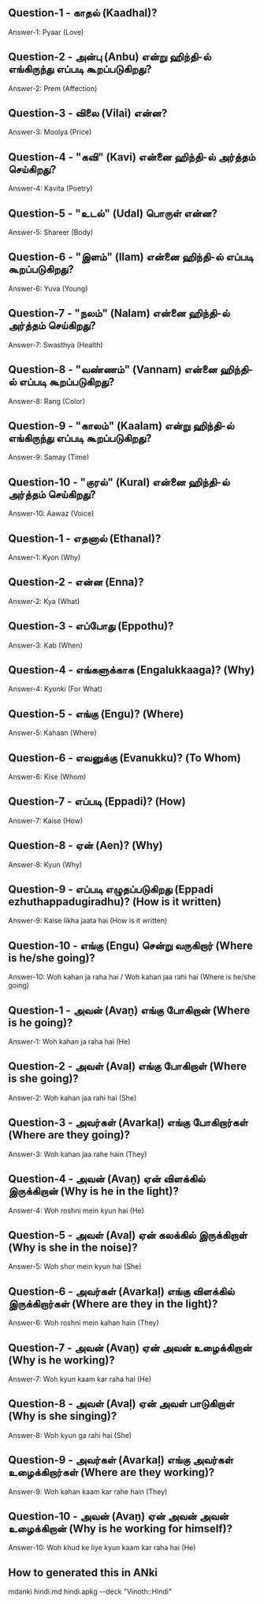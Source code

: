 ## Question-1 - காதல் (Kaadhal)?
Answer-1: Pyaar (Love)

## Question-2 - அன்பு (Anbu) என்று ஹிந்தி-ல் எங்கிருந்து எப்படி கூறப்படுகிறது?
Answer-2: Prem (Affection)

## Question-3 - விலை (Vilai) என்ன?
Answer-3: Moolya (Price)

## Question-4 - "கவி" (Kavi) என்னை ஹிந்தி-ல் அர்த்தம் செய்கிறது?
Answer-4: Kavita (Poetry)

## Question-5 - "உடல்" (Udal) பொருள் என்ன?
Answer-5: Shareer (Body)

## Question-6 - "இளம்" (Ilam) என்னை ஹிந்தி-ல் எப்படி கூறப்படுகிறது?
Answer-6: Yuva (Young)

## Question-7 - "நலம்" (Nalam) என்னை ஹிந்தி-ல் அர்த்தம் செய்கிறது?
Answer-7: Swasthya (Health)

## Question-8 - "வண்ணம்" (Vannam) என்னை ஹிந்தி-ல் எப்படி கூறப்படுகிறது?
Answer-8: Rang (Color)

## Question-9 - "காலம்" (Kaalam) என்று ஹிந்தி-ல் எங்கிருந்து எப்படி கூறப்படுகிறது?
Answer-9: Samay (Time)

## Question-10 - "குரல்" (Kural) என்னை ஹிந்தி-ல் அர்த்தம் செய்கிறது?
Answer-10: Aawaz (Voice)

## Question-1 - எதனால் (Ethanal)?
Answer-1: Kyon (Why)

## Question-2 - என்ன (Enna)?
Answer-2: Kya (What)

## Question-3 - எப்போது (Eppothu)?
Answer-3: Kab (When)

## Question-4 - எங்களுக்காக (Engalukkaaga)? (Why)
Answer-4: Kyonki (For What)

## Question-5 - எங்கு (Engu)? (Where)
Answer-5: Kahaan (Where)

## Question-6 - எவனுக்கு (Evanukku)? (To Whom)
Answer-6: Kise (Whom)

## Question-7 - எப்படி (Eppadi)? (How)
Answer-7: Kaise (How)

## Question-8 - ஏன் (Aen)? (Why)
Answer-8: Kyun (Why)

## Question-9 - எப்படி எழுதப்படுகிறது (Eppadi ezhuthappadugiradhu)? (How is it written)
Answer-9: Kaise likha jaata hai (How is it written)

## Question-10 - எங்கு (Engu) சென்று வருகிறார் (Where is he/she going)?
Answer-10: Woh kahan ja raha hai / Woh kahan jaa rahi hai (Where is he/she going)

## Question-1 - அவன் (Avaṉ) எங்கு போகிறான் (Where is he going)?
Answer-1: Woh kahan ja raha hai (He)

## Question-2 - அவள் (Avaḷ) எங்கு போகிறாள் (Where is she going)?
Answer-2: Woh kahan jaa rahi hai (She)

## Question-3 - அவர்கள் (Avarkaḷ) எங்கு போகிறார்கள் (Where are they going)?
Answer-3: Woh kahan jaa rahe hain (They)

## Question-4 - அவன் (Avaṉ) ஏன் விளக்கில் இருக்கிறான் (Why is he in the light)?
Answer-4: Woh roshni mein kyun hai (He)

## Question-5 - அவள் (Avaḷ) ஏன் கலக்கில் இருக்கிறாள் (Why is she in the noise)?
Answer-5: Woh shor mein kyun hai (She)

## Question-6 - அவர்கள் (Avarkaḷ) எங்கு விளக்கில் இருக்கிறார்கள் (Where are they in the light)?
Answer-6: Woh roshni mein kahan hain (They)

## Question-7 - அவன் (Avaṉ) ஏன் அவன் உழைக்கிறான் (Why is he working)?
Answer-7: Woh kyun kaam kar raha hai (He)

## Question-8 - அவள் (Avaḷ) ஏன் அவள் பாடுகிறாள் (Why is she singing)?
Answer-8: Woh kyun ga rahi hai (She)

## Question-9 - அவர்கள் (Avarkaḷ) எங்கு அவர்கள் உழைக்கிறார்கள் (Where are they working)?
Answer-9: Woh kahan kaam kar rahe hain (They)

## Question-10 - அவன் (Avaṉ) ஏன் அவன் அவன் உழைக்கிறான் (Why is he working for himself)?
Answer-10: Woh khud ke liye kyun kaam kar raha hai (He)


## How to generated this in ANki
mdanki hindi.md hindi.apkg --deck "Vinoth::Hindi"
